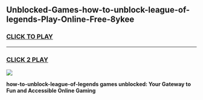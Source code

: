 
## Unblocked-Games-how-to-unblock-league-of-legends-Play-Online-Free-8ykee
<h3>
<a href="https://premium76.site?title=how-to-unblock-league-of-legends&ref=26A">CLICK TO PLAY</a></h3>
<hr>

<h3>
<a href="https://premium76.site?title=how-to-unblock-league-of-legends&ref=26A">CLICK 2 PLAY</a>
  
</h3>

<a href="https://premium76.site?title=how-to-unblock-league-of-legends&ref=26A"><img src="https://clearcache.store/games.png"></a>


**how-to-unblock-league-of-legends games unblocked: Your Gateway to Fun and Accessible Online Gaming**

